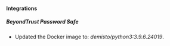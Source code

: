 #### Integrations
##### BeyondTrust Password Safe
- Updated the Docker image to: *demisto/python3:3.9.6.24019*.
